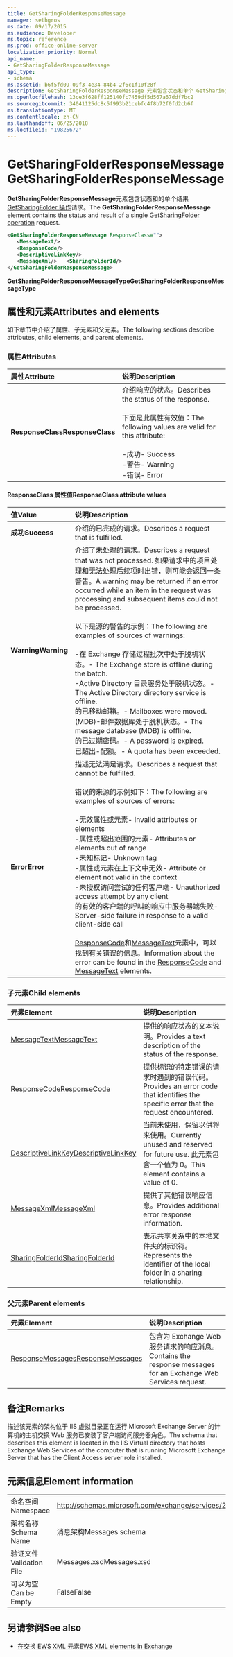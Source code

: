 ```yaml
---
title: GetSharingFolderResponseMessage
manager: sethgros
ms.date: 09/17/2015
ms.audience: Developer
ms.topic: reference
ms.prod: office-online-server
localization_priority: Normal
api_name:
- GetSharingFolderResponseMessage
api_type:
- schema
ms.assetid: b6f5fd09-09f3-4e34-84b4-2f6c1f10f28f
description: GetSharingFolderResponseMessage 元素包含状态和单个 GetSharingFolder 操作请求的结果。
ms.openlocfilehash: 13ce3f628ff125140fc7459df5d567a67ddf7bc2
ms.sourcegitcommit: 34041125dc8c5f993b21cebfc4f8b72f0fd2cb6f
ms.translationtype: MT
ms.contentlocale: zh-CN
ms.lasthandoff: 06/25/2018
ms.locfileid: "19825672"
---
```

# <a name="getsharingfolderresponsemessage"></a><span data-ttu-id="40ad0-103">GetSharingFolderResponseMessage</span><span class="sxs-lookup"><span data-stu-id="40ad0-103">GetSharingFolderResponseMessage</span></span>

<span data-ttu-id="40ad0-104">**GetSharingFolderResponseMessage**元素包含状态和的单个结果[GetSharingFolder 操作](getsharingfolder-operation.md)请求。</span><span class="sxs-lookup"><span data-stu-id="40ad0-104">The **GetSharingFolderResponseMessage** element contains the status and result of a single [GetSharingFolder operation](getsharingfolder-operation.md) request.</span></span> 
  
```xml
<GetSharingFolderResponseMessage ResponseClass="">
   <MessageText/>
   <ResponseCode/>
   <DescriptiveLinkKey/>
   <MessageXml/>   <SharingFolderId/>
</GetSharingFolderResponseMessage>
```

 <span data-ttu-id="40ad0-105">**GetSharingFolderResponseMessageType**</span><span class="sxs-lookup"><span data-stu-id="40ad0-105">**GetSharingFolderResponseMessageType**</span></span>
## <a name="attributes-and-elements"></a><span data-ttu-id="40ad0-106">属性和元素</span><span class="sxs-lookup"><span data-stu-id="40ad0-106">Attributes and elements</span></span>

<span data-ttu-id="40ad0-107">如下章节中介绍了属性、子元素和父元素。</span><span class="sxs-lookup"><span data-stu-id="40ad0-107">The following sections describe attributes, child elements, and parent elements.</span></span>
  
### <a name="attributes"></a><span data-ttu-id="40ad0-108">属性</span><span class="sxs-lookup"><span data-stu-id="40ad0-108">Attributes</span></span>

|<span data-ttu-id="40ad0-109">**属性**</span><span class="sxs-lookup"><span data-stu-id="40ad0-109">**Attribute**</span></span>|<span data-ttu-id="40ad0-110">**说明**</span><span class="sxs-lookup"><span data-stu-id="40ad0-110">**Description**</span></span>|
|:-----|:-----|
|<span data-ttu-id="40ad0-111">**ResponseClass**</span><span class="sxs-lookup"><span data-stu-id="40ad0-111">**ResponseClass**</span></span> <br/> | <span data-ttu-id="40ad0-112">介绍响应的状态。</span><span class="sxs-lookup"><span data-stu-id="40ad0-112">Describes the status of the response.</span></span> <br/><br/><span data-ttu-id="40ad0-113">下面是此属性有效值：</span><span class="sxs-lookup"><span data-stu-id="40ad0-113">The following values are valid for this attribute:</span></span>  <br/><br/><span data-ttu-id="40ad0-114">-成功</span><span class="sxs-lookup"><span data-stu-id="40ad0-114">-  Success</span></span>  <br/><span data-ttu-id="40ad0-115">-警告</span><span class="sxs-lookup"><span data-stu-id="40ad0-115">-  Warning</span></span>  <br/><span data-ttu-id="40ad0-116">-错误</span><span class="sxs-lookup"><span data-stu-id="40ad0-116">-  Error</span></span>  <br/> |
   
#### <a name="responseclass-attribute-values"></a><span data-ttu-id="40ad0-117">ResponseClass 属性值</span><span class="sxs-lookup"><span data-stu-id="40ad0-117">ResponseClass attribute values</span></span>

|<span data-ttu-id="40ad0-118">**值**</span><span class="sxs-lookup"><span data-stu-id="40ad0-118">**Value**</span></span>|<span data-ttu-id="40ad0-119">**说明**</span><span class="sxs-lookup"><span data-stu-id="40ad0-119">**Description**</span></span>|
|:-----|:-----|
|<span data-ttu-id="40ad0-120">**成功**</span><span class="sxs-lookup"><span data-stu-id="40ad0-120">**Success**</span></span> <br/> |<span data-ttu-id="40ad0-121">介绍的已完成的请求。</span><span class="sxs-lookup"><span data-stu-id="40ad0-121">Describes a request that is fulfilled.</span></span>  <br/> |
|<span data-ttu-id="40ad0-122">**Warning**</span><span class="sxs-lookup"><span data-stu-id="40ad0-122">**Warning**</span></span> <br/> | <span data-ttu-id="40ad0-123">介绍了未处理的请求。</span><span class="sxs-lookup"><span data-stu-id="40ad0-123">Describes a request that was not processed.</span></span> <span data-ttu-id="40ad0-124">如果请求中的项目处理和无法处理后续项时出错，则可能会返回一条警告。</span><span class="sxs-lookup"><span data-stu-id="40ad0-124">A warning may be returned if an error occurred while an item in the request was processing and subsequent items could not be processed.</span></span> <br/><br/><span data-ttu-id="40ad0-125">以下是源的警告的示例：</span><span class="sxs-lookup"><span data-stu-id="40ad0-125">The following are examples of sources of warnings:</span></span>  <br/><br/><span data-ttu-id="40ad0-126">-在 Exchange 存储过程批次中处于脱机状态。</span><span class="sxs-lookup"><span data-stu-id="40ad0-126">-  The Exchange store is offline during the batch.</span></span>  <br/><span data-ttu-id="40ad0-127">-Active Directory 目录服务处于脱机状态。</span><span class="sxs-lookup"><span data-stu-id="40ad0-127">-  The Active Directory directory service is offline.</span></span>  <br/><span data-ttu-id="40ad0-128">的已移动邮箱。</span><span class="sxs-lookup"><span data-stu-id="40ad0-128">-  Mailboxes were moved.</span></span>  <br/><span data-ttu-id="40ad0-129">(MDB)-邮件数据库处于脱机状态。</span><span class="sxs-lookup"><span data-stu-id="40ad0-129">-  The message database (MDB) is offline.</span></span>  <br/><span data-ttu-id="40ad0-130">的已过期密码。</span><span class="sxs-lookup"><span data-stu-id="40ad0-130">-  A password is expired.</span></span>  <br/><span data-ttu-id="40ad0-131">已超出-配额。</span><span class="sxs-lookup"><span data-stu-id="40ad0-131">-  A quota has been exceeded.</span></span>  <br/> |
|<span data-ttu-id="40ad0-132">**Error**</span><span class="sxs-lookup"><span data-stu-id="40ad0-132">**Error**</span></span> <br/> | <span data-ttu-id="40ad0-133">描述无法满足请求。</span><span class="sxs-lookup"><span data-stu-id="40ad0-133">Describes a request that cannot be fulfilled.</span></span> <br/><br/><span data-ttu-id="40ad0-134">错误的来源的示例如下：</span><span class="sxs-lookup"><span data-stu-id="40ad0-134">The following are examples of sources of errors:</span></span>  <br/><br/><span data-ttu-id="40ad0-135">-无效属性或元素</span><span class="sxs-lookup"><span data-stu-id="40ad0-135">-  Invalid attributes or elements</span></span>  <br/><span data-ttu-id="40ad0-136">-属性或超出范围的元素</span><span class="sxs-lookup"><span data-stu-id="40ad0-136">-  Attributes or elements out of range</span></span>  <br/><span data-ttu-id="40ad0-137">-未知标记</span><span class="sxs-lookup"><span data-stu-id="40ad0-137">-  Unknown tag</span></span>  <br/><span data-ttu-id="40ad0-138">-属性或元素在上下文中无效</span><span class="sxs-lookup"><span data-stu-id="40ad0-138">-  Attribute or element not valid in the context</span></span>  <br/><span data-ttu-id="40ad0-139">-未授权访问尝试的任何客户端</span><span class="sxs-lookup"><span data-stu-id="40ad0-139">-  Unauthorized access attempt by any client</span></span>  <br/><span data-ttu-id="40ad0-140">的有效的客户端的呼叫的响应中服务器端失败</span><span class="sxs-lookup"><span data-stu-id="40ad0-140">-  Server-side failure in response to a valid client-side call</span></span>  <br/><br/>  <span data-ttu-id="40ad0-141">[ResponseCode](responsecode.md)和[MessageText](messagetext.md)元素中，可以找到有关错误的信息。</span><span class="sxs-lookup"><span data-stu-id="40ad0-141">Information about the error can be found in the [ResponseCode](responsecode.md) and [MessageText](messagetext.md) elements.</span></span>  <br/> |
   
### <a name="child-elements"></a><span data-ttu-id="40ad0-142">子元素</span><span class="sxs-lookup"><span data-stu-id="40ad0-142">Child elements</span></span>

|<span data-ttu-id="40ad0-143">**元素**</span><span class="sxs-lookup"><span data-stu-id="40ad0-143">**Element**</span></span>|<span data-ttu-id="40ad0-144">**说明**</span><span class="sxs-lookup"><span data-stu-id="40ad0-144">**Description**</span></span>|
|:-----|:-----|
|[<span data-ttu-id="40ad0-145">MessageText</span><span class="sxs-lookup"><span data-stu-id="40ad0-145">MessageText</span></span>](messagetext.md) <br/> |<span data-ttu-id="40ad0-146">提供的响应状态的文本说明。</span><span class="sxs-lookup"><span data-stu-id="40ad0-146">Provides a text description of the status of the response.</span></span>  <br/> |
|[<span data-ttu-id="40ad0-147">ResponseCode</span><span class="sxs-lookup"><span data-stu-id="40ad0-147">ResponseCode</span></span>](responsecode.md) <br/> |<span data-ttu-id="40ad0-148">提供标识的特定错误的请求时遇到的错误代码。</span><span class="sxs-lookup"><span data-stu-id="40ad0-148">Provides an error code that identifies the specific error that the request encountered.</span></span>  <br/> |
|[<span data-ttu-id="40ad0-149">DescriptiveLinkKey</span><span class="sxs-lookup"><span data-stu-id="40ad0-149">DescriptiveLinkKey</span></span>](descriptivelinkkey.md) <br/> |<span data-ttu-id="40ad0-150">当前未使用，保留以供将来使用。</span><span class="sxs-lookup"><span data-stu-id="40ad0-150">Currently unused and reserved for future use.</span></span> <span data-ttu-id="40ad0-151">此元素包含一个值为 0。</span><span class="sxs-lookup"><span data-stu-id="40ad0-151">This element contains a value of 0.</span></span>  <br/> |
|[<span data-ttu-id="40ad0-152">MessageXml</span><span class="sxs-lookup"><span data-stu-id="40ad0-152">MessageXml</span></span>](messagexml.md) <br/> |<span data-ttu-id="40ad0-153">提供了其他错误响应信息。</span><span class="sxs-lookup"><span data-stu-id="40ad0-153">Provides additional error response information.</span></span>  <br/> |
|[<span data-ttu-id="40ad0-154">SharingFolderId</span><span class="sxs-lookup"><span data-stu-id="40ad0-154">SharingFolderId</span></span>](sharingfolderid.md) <br/> |<span data-ttu-id="40ad0-155">表示共享关系中的本地文件夹的标识符。</span><span class="sxs-lookup"><span data-stu-id="40ad0-155">Represents the identifier of the local folder in a sharing relationship.</span></span>  <br/> |
   
### <a name="parent-elements"></a><span data-ttu-id="40ad0-156">父元素</span><span class="sxs-lookup"><span data-stu-id="40ad0-156">Parent elements</span></span>

|<span data-ttu-id="40ad0-157">**元素**</span><span class="sxs-lookup"><span data-stu-id="40ad0-157">**Element**</span></span>|<span data-ttu-id="40ad0-158">**说明**</span><span class="sxs-lookup"><span data-stu-id="40ad0-158">**Description**</span></span>|
|:-----|:-----|
|[<span data-ttu-id="40ad0-159">ResponseMessages</span><span class="sxs-lookup"><span data-stu-id="40ad0-159">ResponseMessages</span></span>](responsemessages.md) <br/> |<span data-ttu-id="40ad0-160">包含为 Exchange Web 服务请求的响应消息。</span><span class="sxs-lookup"><span data-stu-id="40ad0-160">Contains the response messages for an Exchange Web Services request.</span></span>  <br/> |
   
## <a name="remarks"></a><span data-ttu-id="40ad0-161">备注</span><span class="sxs-lookup"><span data-stu-id="40ad0-161">Remarks</span></span>

<span data-ttu-id="40ad0-162">描述该元素的架构位于 IIS 虚拟目录正在运行 Microsoft Exchange Server 的计算机的主机交换 Web 服务已安装了客户端访问服务器角色。</span><span class="sxs-lookup"><span data-stu-id="40ad0-162">The schema that describes this element is located in the IIS Virtual directory that hosts Exchange Web Services of the computer that is running Microsoft Exchange Server that has the Client Access server role installed.</span></span>
  
## <a name="element-information"></a><span data-ttu-id="40ad0-163">元素信息</span><span class="sxs-lookup"><span data-stu-id="40ad0-163">Element information</span></span>

|||
|:-----|:-----|
|<span data-ttu-id="40ad0-164">命名空间</span><span class="sxs-lookup"><span data-stu-id="40ad0-164">Namespace</span></span>  <br/> |http://schemas.microsoft.com/exchange/services/2006/messages  <br/> |
|<span data-ttu-id="40ad0-165">架构名称</span><span class="sxs-lookup"><span data-stu-id="40ad0-165">Schema Name</span></span>  <br/> |<span data-ttu-id="40ad0-166">消息架构</span><span class="sxs-lookup"><span data-stu-id="40ad0-166">Messages schema</span></span>  <br/> |
|<span data-ttu-id="40ad0-167">验证文件</span><span class="sxs-lookup"><span data-stu-id="40ad0-167">Validation File</span></span>  <br/> |<span data-ttu-id="40ad0-168">Messages.xsd</span><span class="sxs-lookup"><span data-stu-id="40ad0-168">Messages.xsd</span></span>  <br/> |
|<span data-ttu-id="40ad0-169">可以为空</span><span class="sxs-lookup"><span data-stu-id="40ad0-169">Can be Empty</span></span>  <br/> |<span data-ttu-id="40ad0-170">False</span><span class="sxs-lookup"><span data-stu-id="40ad0-170">False</span></span>  <br/> |
   
## <a name="see-also"></a><span data-ttu-id="40ad0-171">另请参阅</span><span class="sxs-lookup"><span data-stu-id="40ad0-171">See also</span></span>

- [<span data-ttu-id="40ad0-172">在交换 EWS XML 元素</span><span class="sxs-lookup"><span data-stu-id="40ad0-172">EWS XML elements in Exchange</span></span>](ews-xml-elements-in-exchange.md)

